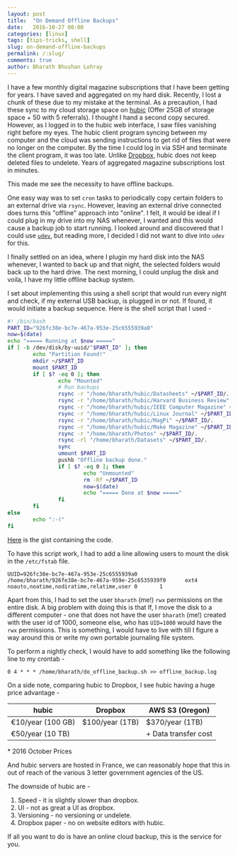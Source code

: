 ```yaml
---
layout: post
title:  "On Demand Offline Backups"
date:   2016-10-27 00:00
categories: [linux]
tags: [tips-tricks, shell]
slug: on-demand-offline-backups
permalink: /:slug/
comments: true
author: Bharath Bhushan Lohray
---
```

I have a few monthly digital magazine subscriptions that I have been getting for years. I have saved and aggregated on my hard disk. Recently, I lost a chunk of these due to my mistake at the terminal. As a precaution, I had these sync to my cloud storage space on [hubic](https://hubic.com/home/new/?referral=UUUSFV) (Offer 25GB of storage space + 50 with 5 referrals). I thought I hand a second copy secured. However, as I logged in to the hubic web interface, I saw files vanishing right before my eyes. The hubic client program syncing between my computer and the cloud was sending instructions to get rid of files that were no longer on the computer. By the time I could log in via SSH and terminate the client program, it was too late. Unlike [Dropbox](https://db.tt/F8PSoGj3), hubic does not keep deleted files to undelete. Years of aggregated magazine subscriptions lost in minutes.

This made me see the necessity to have offline backups.

One easy way was to set `cron` tasks to periodically copy certain folders to an external drive via `rsync`. However, leaving an external drive connected does turns this "offline" approach into "online". I felt, it would be ideal if I could plug in my drive into my NAS whenever, I wanted and this would cause a backup job to start running. I looked around and discovered that I could use [`udev`](https://en.wikipedia.org/wiki/Udev), but reading more, I decided I did not want to dive into `udev` for this.

I finally settled on an idea, where I plugin my hard disk into the NAS whenever, I wanted to back up and that night, the selected folders would back up to the hard drive. The next morning, I could unplug the disk and voila, I have my little offline backup system.

I set about implementing this using a shell script that would run every night and check, if my external USB backup, is plugged in or not. If found, it would initiate a backup sequence. Here is the shell script that I used -

```bash
#! /bin/bash
PART_ID="926fc38e-bc7e-467a-953e-25c6555939a0"
now=$(date)
echo "===== Running at $now ====="
if [ -b /dev/disk/by-uuid/"$PART_ID" ]; then
        echo "Partition Found!"
        mkdir ~/$PART_ID
        mount $PART_ID
        if [ $? -eq 0 ]; then
                echo "Mounted"
                # Run backups
                rsync -r "/home/bharath/hubic/Datasheets" ~/$PART_ID/.
                rsync -r "/home/bharath/hubic/Harvard Business Review" ~/$PART_ID/.
                rsync -r "/home/bharath/hubic/IEEE Computer Magazine" ~/$PART_ID/.
                rsync -r "/home/bharath/hubic/Linux Journal" ~/$PART_ID/.
                rsync -r "/home/bharath/hubic/MagPi" ~/$PART_ID/.
                rsync -r "/home/bharath/hubic/Make Magazine" ~/$PART_ID/.
                rsync -r "/home/bharath/Photos" ~/$PART_ID/.
                rsync -rl "/home/bharath/Datasets" ~/$PART_ID/.
                sync
                umount $PART_ID
                pushb "Offline backup done."
                if [ $? -eq 0 ]; then
                        echo "Unmounted"
                        rm -Rf ~/$PART_ID
                        now=$(date)
                        echo "===== Done at $now ====="
                fi
        fi
else
        echo ":-("
fi
```
[Here](https://gist.github.com/lordloh/2305d23f898837e5bac7c9d7dae42cc5) is the gist containing the code.

To have this script work, I had to add a line allowing users to mount the disk in the `/etc/fstab` file.

```
UUID=926fc38e-bc7e-467a-953e-25c6555939a0       /home/bharath/926fe38e-bc7e-467a-959e-25c6535939f0      ext4    noauto,noatime,nodiratime,relatime,user 0       1
```

Apart from this, I had to set the user `bharath` (me!) `rwx` permissions on the entire disk. A big problem with doing this is that If, I move the disk to a different computer - one that does not have the user `bharath` (me!) created with the user id of 1000, someone else, who has `UID=1000` would have the `rwx` permissions. This is something, I would have to live with till I figure a way around this or write my own portable journaling file system.

To perform a nightly check, I would have to add something like the following line to my crontab -

```
0 4 * * * /home/bharath/do_offline_backup.sh >> offline_backup.log
```

On a side note, comparing hubic to Dropbox, I see hubic having a huge price advantage -

| hubic               | Dropbox        | AWS S3 (Oregon)|
|---------------------|----------------|----------------|
|  €10/year (100 GB)  | $100/year (1TB)| $370/year (1TB)|
|  €50/year (10 TB)   |                | + Data transfer cost |
\* 2016 October Prices

And hubic servers are hosted in France, we can reasonably hope that this in out of reach of the various 3 letter government agencies of the US.

The downside of hubic are -
1. Speed - it is slightly slower than dropbox.
2. UI - not as great a UI as dropbox.
3. Versioning - no versioning or undelete.
4. Dropbox paper - no on website editors with hubic.

If all you want to do is have an online cloud backup, this is the service for you.
